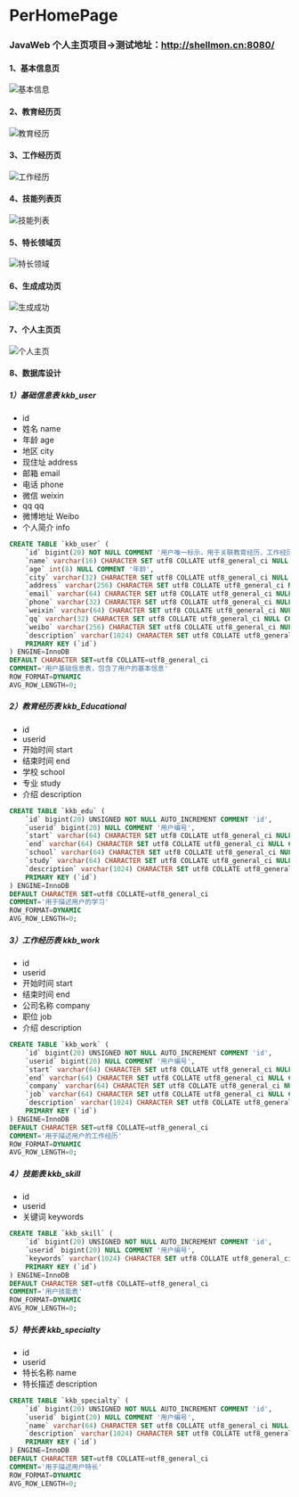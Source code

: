 # PerHomePage
### JavaWeb 个人主页项目->测试地址：http://shellmon.cn:8080/

#### 1、基本信息页
![基本信息](https://user-images.githubusercontent.com/66428632/120834754-0b488380-c596-11eb-9a27-dc87d11d56df.png)

#### 2、教育经历页
![教育经历](https://user-images.githubusercontent.com/66428632/120835235-a2154000-c596-11eb-91d4-3d61859e070d.png)

#### 3、工作经历页
![工作经历](https://user-images.githubusercontent.com/66428632/120835380-d38e0b80-c596-11eb-8ad4-e6c8b69bd0af.png)

#### 4、技能列表页
![技能列表](https://user-images.githubusercontent.com/66428632/120835442-e99bcc00-c596-11eb-804f-2c6702fd3b64.png)

#### 5、特长领域页
![特长领域](https://user-images.githubusercontent.com/66428632/120835523-00422300-c597-11eb-95b2-48c829cba843.png)

#### 6、生成成功页
![生成成功](https://user-images.githubusercontent.com/66428632/120835762-531bda80-c597-11eb-8f03-67013bb24f21.png)

#### 7、个人主页页
![个人主页](https://user-images.githubusercontent.com/66428632/120836079-befe4300-c597-11eb-9342-60fa57d6d528.png)

#### 8、数据库设计

##### 1）基础信息表 kkb_user

* id 
* 姓名 name
* 年龄 age
* 地区 city
* 现住址 address
* 邮箱 email
* 电话 phone
* 微信 weixin
* qq qq
* 微博地址 Weibo
* 个人简介 info

```sql
CREATE TABLE `kkb_user` (
	`id` bigint(20) NOT NULL COMMENT '用户唯一标示，用于关联教育经历、工作经历、特长以及技能列表',
	`name` varchar(16) CHARACTER SET utf8 COLLATE utf8_general_ci NULL COMMENT '姓名',
	`age` int(8) NULL COMMENT '年龄',
	`city` varchar(32) CHARACTER SET utf8 COLLATE utf8_general_ci NULL COMMENT '地区城市',
	`address` varchar(256) CHARACTER SET utf8 COLLATE utf8_general_ci NULL COMMENT '详细地址',
	`email` varchar(64) CHARACTER SET utf8 COLLATE utf8_general_ci NULL COMMENT '邮箱地址',
	`phone` varchar(32) CHARACTER SET utf8 COLLATE utf8_general_ci NULL COMMENT '电话或手机号码',
	`weixin` varchar(64) CHARACTER SET utf8 COLLATE utf8_general_ci NULL COMMENT '微信号码',
	`qq` varchar(32) CHARACTER SET utf8 COLLATE utf8_general_ci NULL COMMENT 'qq号码',
	`weibo` varchar(256) CHARACTER SET utf8 COLLATE utf8_general_ci NULL COMMENT '微博地址',
	`description` varchar(1024) CHARACTER SET utf8 COLLATE utf8_general_ci NULL COMMENT '个人简介',
	PRIMARY KEY (`id`)
) ENGINE=InnoDB
DEFAULT CHARACTER SET=utf8 COLLATE=utf8_general_ci
COMMENT='用户基础信息表，包含了用户的基本信息'
ROW_FORMAT=DYNAMIC
AVG_ROW_LENGTH=0;

```



##### 2）教育经历表 kkb_Educational

* id
* userid
* 开始时间 start
* 结束时间 end
* 学校 school
* 专业 study
* 介绍 description

```sql
CREATE TABLE `kkb_edu` (
	`id` bigint(20) UNSIGNED NOT NULL AUTO_INCREMENT COMMENT 'id',
	`userid` bigint(20) NULL COMMENT '用户编号',
	`start` varchar(64) CHARACTER SET utf8 COLLATE utf8_general_ci NULL COMMENT '开始时间',
	`end` varchar(64) CHARACTER SET utf8 COLLATE utf8_general_ci NULL COMMENT '结束时间',
	`school` varchar(64) CHARACTER SET utf8 COLLATE utf8_general_ci NULL COMMENT '学校',
	`study` varchar(64) CHARACTER SET utf8 COLLATE utf8_general_ci NULL COMMENT '专业名称',
	`description` varchar(1024) CHARACTER SET utf8 COLLATE utf8_general_ci NULL COMMENT '描述',
	PRIMARY KEY (`id`)
) ENGINE=InnoDB
DEFAULT CHARACTER SET=utf8 COLLATE=utf8_general_ci
COMMENT='用于描述用户的学习'
ROW_FORMAT=DYNAMIC
AVG_ROW_LENGTH=0;

```

##### 3）工作经历表 kkb_work

* id
* userid
* 开始时间 start
* 结束时间 end
* 公司名称 company
* 职位 job
* 介绍 description

```sql
CREATE TABLE `kkb_work` (
	`id` bigint(20) UNSIGNED NOT NULL AUTO_INCREMENT COMMENT 'id',
	`userid` bigint(20) NULL COMMENT '用户编号',
	`start` varchar(64) CHARACTER SET utf8 COLLATE utf8_general_ci NULL COMMENT '开始时间',
	`end` varchar(64) CHARACTER SET utf8 COLLATE utf8_general_ci NULL COMMENT '结束时间',
	`company` varchar(64) CHARACTER SET utf8 COLLATE utf8_general_ci NULL COMMENT '所在公司',
	`job` varchar(64) CHARACTER SET utf8 COLLATE utf8_general_ci NULL COMMENT '岗位名称',
	`description` varchar(1024) CHARACTER SET utf8 COLLATE utf8_general_ci NULL COMMENT '工作描述',
	PRIMARY KEY (`id`)
) ENGINE=InnoDB
DEFAULT CHARACTER SET=utf8 COLLATE=utf8_general_ci
COMMENT='用于描述用户的工作经历'
ROW_FORMAT=DYNAMIC
AVG_ROW_LENGTH=0;

```

##### 4）技能表 kkb_skill

* id
* userid
* 关键词 keywords

```sql
CREATE TABLE `kkb_skill` (
	`id` bigint(20) UNSIGNED NOT NULL AUTO_INCREMENT COMMENT 'id',
	`userid` bigint(20) NULL COMMENT '用户编号',
	`keywords` varchar(1024) CHARACTER SET utf8 COLLATE utf8_general_ci NULL COMMENT '用户的技能词列表',
	PRIMARY KEY (`id`)
) ENGINE=InnoDB
DEFAULT CHARACTER SET=utf8 COLLATE=utf8_general_ci
COMMENT='用户技能表'
ROW_FORMAT=DYNAMIC
AVG_ROW_LENGTH=0;

```

##### 5）特长表 kkb_specialty

* id
* userid
* 特长名称 name
* 特长描述 description

```sql
CREATE TABLE `kkb_specialty` (
	`id` bigint(20) UNSIGNED NOT NULL AUTO_INCREMENT COMMENT 'id',
	`userid` bigint(20) NULL COMMENT '用户编号',
	`name` varchar(64) CHARACTER SET utf8 COLLATE utf8_general_ci NULL COMMENT '特长名称',
	`description` varchar(1024) CHARACTER SET utf8 COLLATE utf8_general_ci NULL COMMENT '描述',
	PRIMARY KEY (`id`)
) ENGINE=InnoDB
DEFAULT CHARACTER SET=utf8 COLLATE=utf8_general_ci
COMMENT='用于描述用户特长'
ROW_FORMAT=DYNAMIC
AVG_ROW_LENGTH=0;

```

